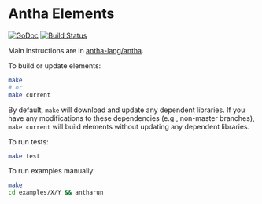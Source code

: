# Antha Elements

[![GoDoc](http://godoc.org/github.com/antha-lang/elements?status.svg)](http://godoc.org/github.com/antha-lang/elements)
[![Build Status](https://travis-ci.org/antha-lang/elements.svg?branch=master)](https://travis-ci.org/antha-lang/elements)

Main instructions are in [antha-lang/antha](https://github.com/antha-lang/antha).

To build or update elements:
```sh
make
# or
make current
```

By default, `make` will download and update any dependent libraries. If you
have any modifications to these dependencies (e.g., non-master branches), `make
current` will build elements without updating any dependent libraries.

To run tests:
```sh
make test
```

To run examples manually:
```sh
make
cd examples/X/Y && antharun
```
